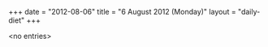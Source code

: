 +++
date = "2012-08-06"
title = "6 August 2012 (Monday)"
layout = "daily-diet"
+++

<p>&lt;no entries&gt;</p>